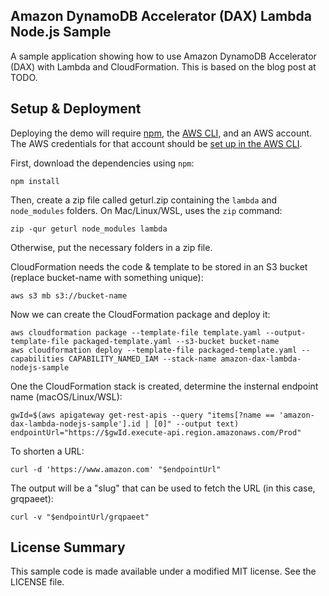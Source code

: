 ## Amazon DynamoDB Accelerator (DAX) Lambda Node.js Sample

A sample application showing how to use Amazon DynamoDB Accelerator (DAX) with Lambda and CloudFormation. This is based on the blog post at TODO.

## Setup & Deployment
Deploying the demo will require [npm](https://www.npmjs.com/), the [AWS CLI](https://aws.amazon.com/cli/), and an AWS account. The AWS credentials for that account should be [set up in the AWS CLI](https://docs.aws.amazon.com/cli/latest/userguide/cli-chap-getting-started.html).

First, download the dependencies using `npm`:

    npm install

Then, create a zip file called geturl.zip containing the `lambda` and `node_modules` folders. On Mac/Linux/WSL, uses the `zip` command:

    zip -qur geturl node_modules lambda

Otherwise, put the necessary folders in a zip file.

CloudFormation needs the code & template to be stored in an S3 bucket (replace bucket-name with something unique):

    aws s3 mb s3://bucket-name

Now we can create the CloudFormation package and deploy it:

    aws cloudformation package --template-file template.yaml --output-template-file packaged-template.yaml --s3-bucket bucket-name
    aws cloudformation deploy --template-file packaged-template.yaml --capabilities CAPABILITY_NAMED_IAM --stack-name amazon-dax-lambda-nodejs-sample

One the CloudFormation stack is created, determine the insternal endpoint name (macOS/Linux/WSL):

    gwId=$(aws apigateway get-rest-apis --query "items[?name == 'amazon-dax-lambda-nodejs-sample'].id | [0]" --output text)
    endpointUrl="https://$gwId.execute-api.region.amazonaws.com/Prod"

To shorten a URL:

    curl -d 'https://www.amazon.com' "$endpointUrl"

The output will be a "slug" that can be used to fetch the URL (in this case, grqpaeet):

    curl -v "$endpointUrl/grqpaeet"

## License Summary

This sample code is made available under a modified MIT license. See the LICENSE file.
